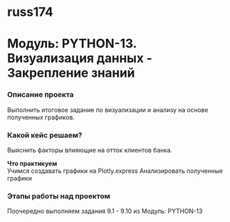 # russ174
# Модуль: PYTHON-13. Визуализация данных - Закрепление знаний

### Описание проекта    
Выполнить итоговое задание по визуализации и анализу на основе полученных графиков.

### Какой кейс решаем?    
Выяснить факторы влияющие на отток клиентов банка.

**Что практикуем**     
Учимся создавать графики на Plotly.express
Анализировать полученные графики

### Этапы работы над проектом  
Поочередно выполняем задания 9.1 - 9.10 из Модуль: PYTHON-13

